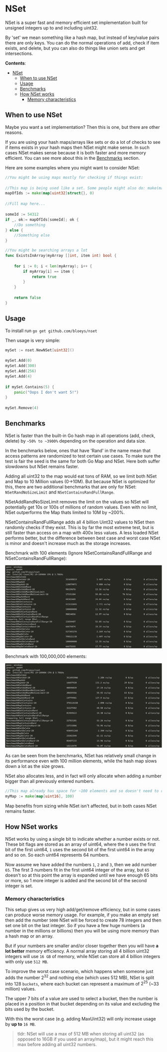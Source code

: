# NSet

NSet is a super fast and memory efficient set implementation built for unsigned integers up to and including uint32.

By 'set' we mean something like a hash map, but instead of key/value pairs there are only keys.
You can do the normal operations of add, check if item exists, and delete, but you can also do things like union sets and
get intersections.

**Contents**:

- [NSet](#nset)
  - [When to use NSet](#when-to-use-nset)
  - [Usage](#usage)
  - [Benchmarks](#benchmarks)
  - [How NSet works](#how-nset-works)
    - [Memory characteristics](#memory-characteristics)

## When to use NSet

Maybe you want a set implementation? Then this is one, but there are other reasons.

If you are using your hash maps/arrays like sets or do a lot of checks to see if items exists in your hash maps then NSet might make sense.
In such cases NSet makes sense because it is both faster and more memory efficient. You can see more about this in the [Benchmarks](#benchmarks) section.

Here are some examples where you might want to consider NSet:

``` go
//You might be using maps mostly for checking if things exist:

//This map is being used like a set. Some people might also do: make(map[uint32]bool, 0)
mapOfIds := make(map[uint32]struct{}, 0)

//Fill map here...

someId := 54312
if _, ok:= mapOfIds[someId]; ok {
    //Do something
} else {
    //Something else
}
```

```go
//You might be searching arrays a lot
func ExistsInArray(myArray []int, item int) bool {

    for i := 0; i < len(myArray); i++ {
        if myArray[i] == item {
            return true
        }
    }

    return false
}
```

## Usage

To install run `go get github.com/bloeys/nset`

Then usage is very simple:

```go
mySet := nset.NewNSet[uint32]()

mySet.Add(0)
mySet.Add(300)
mySet.Add(256)
mySet.Add(4)

if mySet.Contains(5) {
    panic("Oops I don't want 5!")
}

mySet.Remove(4)

```

## Benchmarks

NSet is faster than the built-in Go hash map in all operations (add, check, delete) by `~50% to ~3900%` depending on the operation and data size.

In the benchmarks below, ones that have 'Rand' in the name mean that access patterns are randomized to test certain use cases.
To make sure the test is fair the seed is the same for both Go Map and NSet. Here both suffer slowdowns but NSet remains faster.

Adding all uint32 to the map would eat tons of RAM, so we limit both NSet and Map to 10 Million values (0->10M). But because
NSet is optimized for this, there are two additional benchmarks that are only for NSet: `NSetRandNoSizeLimit` and `NSetContainsRandFullRange`.

NSetAddRandNoSizeLimit removes the limit on the values so NSet will potentially get 10s or 100s of millions of random values.
Even with no limit, NSet outperforms the Map thats limited to 10M by ~200%.

NSetContainsRandFullRange adds all 4 billion Uint32 values to NSet then randomly checks if they exist. This is by far
the most extreme test, but is still faster than access on a map with 400x less values. A less loaded NSet performs better,
but the difference between best case and worst case NSet is minor and doesn't increase much as the storage increases.

Benchmark with 100 elements (Ignore NSetContainsRandFullRange and NSetContainsRandFullRange):

![Benchmark of 100 elements](./.res/bench-100.png)

Benchmark with 100,000,000 elements:

![Benchmark of 100,000,000 elements](./.res/bench-100-million.png)

As can be seen from the benchmarks, NSet has relatively small change in its performance even with 100 million elements, while the
hash map slows down a lot as the size grows.

NSet also allocates less, and in fact will only allocate when adding a number bigger than all previously entered numbers.

```go
//This map already has space for ~100 elements and so doesn't need to resize, which is costly
myMap := make(map[uint16], 100)
```

Map benefits from sizing while NSet isn't affected, but in both cases NSet remains faster.

## How NSet works

NSet works by using a single bit to indicate whether a number exists or not.
These bit flags are stored as an array of uint64, where the `0` uses the first bit of the first uint64,
`1` uses the second bit of the first uint64 in the array and so on. So each uint64 represents 64 numbers.

Now assume we have added the numbers `1`, `2` and `3`, then we add number `65`. The first 3 numbers fit in the first uint64 integer of the array, but `65` doesn't
so at this point the array is expanded until we have enough 65 bits or more, so 1 more integer is added and the second bit of the second integer is set.

### Memory characteristics

This setup gives us very high add/get/remove efficiency, but in some cases can produce worse memory usage. For example, if you make an empty set
then add the number `5000` NSet will be forced to create 78 integers and then set one bit on the last integer. So if you have a few huge numbers (a number in the millions or billions) then you will be using more memory than a hash map or an array.

But if your numbers are smaller and/or closer together then you will have **a lot better** memory efficiency. A normal array storing all
4 billion uint32 integers will use `16 GB` of memory, while NSet can store all 4 billion integers with only use `512 MB`.

To improve the worst case scenario, which happens when someone just adds the number $2^{32}$ and nothing else (which uses 512 MB), NSet
is split into 128 `buckets`, where each bucket can represent a maximum of $2^{25}$ (~33 million) values.

The upper 7 bits of a value are used to select a bucket, then the number is placed in a position in that bucket depending on its value
and excluding the bits used by the bucket.

With this the worst case (e.g. adding MaxUint32) will only increase usage by **up to** `16 MB`.

> tldr: NSet will use a max of 512 MB when storing all uint32 (as opposed to 16GB if you used an array/map), but it might reach this max before
> adding all uint32 numbers.
